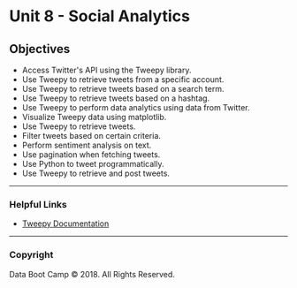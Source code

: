 # Unit 8 - Social Analytics

## Objectives

* Access Twitter's API using the Tweepy library.
* Use Tweepy to retrieve tweets from a specific account.
* Use Tweepy to retrieve tweets based on a search term.
* Use Tweepy to retrieve tweets based on a hashtag.
* Use Tweepy to perform data analytics using data from Twitter.
* Visualize Tweepy data using matplotlib.
* Use Tweepy to retrieve tweets.
* Filter tweets based on certain criteria.
* Perform sentiment analysis on text.
* Use pagination when fetching tweets.
* Use Python to tweet programmatically.
* Use Tweepy to retrieve and post tweets.

- - -

### Helpful Links

* [Tweepy Documentation](http://docs.tweepy.org/en/v3.5.0/)

- - -

### Copyright

Data Boot Camp © 2018. All Rights Reserved.
